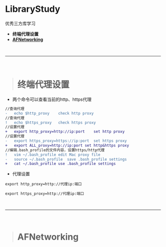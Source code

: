 # LibraryStudy
优秀三方库学习

- **终端代理设置**
- [**AFNetworking**](https://juejin.cn/post/6844903825581555726)

<br/>

***
<br/>

>#	 终端代理设置

-	两个命令可以查看当前的http、https代理

```diff
//查询代理
-	echo $http_proxy	check http proxy
//查询代理
!	echo $https_proxy	check https proxy
//设置代理
+	export http_proxy=http://ip:port	set http proxy
//设置代理
-	export https_proxy=https://ip:port	set https proxy
+	export ALL_proxy=http://ip:port	set http&https proxy
//编辑.bash_profile的文件内容，设置https/http代理
!	vim ~/.bash_profile	edit Mac proxy file
-	source ~/.bash_profile	save .bash_profile settings
+	cat ~/.bash_profile	use .bash_profile settings
```

-	代理设置

```
export http_proxy=http://代理ip:端口

export https_proxy=http://代理ip:端口
```



<br/>

***
<br/>

># AFNetworking












